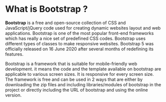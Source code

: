 # What is Bootstrap ?
**Bootstrap**  is a free and open-source collection of CSS and JavaScript/jQuery code used for creating dynamic websites layout and web applications. Bootstrap is one of the most popular front-end frameworks which has really a nice set of predefined CSS codes. Bootstrap uses different types of classes to make responsive websites. Bootstrap 5 was officially released on 16 June 2020 after several months of redefining its features.

Bootstrap is a framework that is suitable for mobile-friendly web development. it means the code and the template available on bootstrap are applicable to various screen sizes. It is responsive for every screen size. The framework is free and can be used in 2 ways that are either by downloading the zip files and including libraries/modules of bootstrap in the project or directly including the URL of bootstrap and using the online version.
